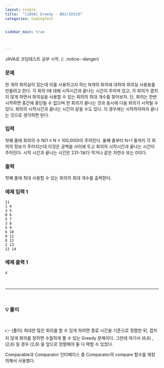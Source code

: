 ```yaml
---
layout: single
title:  "[JAVA] Greedy - BOJ/1931번"
categories: CodingTest


sidebar_main: true



---
```


JAVA로 코딩테스트 공부 시작.
{: .notice--danger}

### 문제

한 개의 회의실이 있는데 이를 사용하고자 하는 N개의 회의에 대하여 회의실 사용표를 만들려고 한다. 각 회의 I에 대해 시작시간과 끝나는 시간이 주어져 있고, 각 회의가 겹치지 않게 하면서 회의실을 사용할 수 있는 회의의 최대 개수를 찾아보자. 단, 회의는 한번 시작하면 중간에 중단될 수 없으며 한 회의가 끝나는 것과 동시에 다음 회의가 시작될 수 있다. 회의의 시작시간과 끝나는 시간이 같을 수도 있다. 이 경우에는 시작하자마자 끝나는 것으로 생각하면 된다.

### 입력

첫째 줄에 회의의 수 N(1 ≤ N ≤ 100,000)이 주어진다. 둘째 줄부터 N+1 줄까지 각 회의의 정보가 주어지는데 이것은 공백을 사이에 두고 회의의 시작시간과 끝나는 시간이 주어진다. 시작 시간과 끝나는 시간은 231-1보다 작거나 같은 자연수 또는 0이다.

### 출력

첫째 줄에 최대 사용할 수 있는 회의의 최대 개수를 출력한다.

### 예제 입력 1

```
11
1 4
3 5
0 6
5 7
3 8
5 9
6 10
8 11
8 12
2 13
12 14
```

### 예제 출력 1

```
4
```

<br/>

<hr/>

<br/>

### 💡 풀이

<script src="https://gist.github.com/Hanseung2/14a435f2a6a414fd3c3adf9b40045df7.js"></script>

<br/>

👉 (풀이) 최대한 많은 회의를 할 수 있게 하려면 종료 시간을 기준으로 정렬한 뒤, 겹치지 않게 회의를 정하면 수월하게 풀 수 있는 Greedy 문제이다. 그런데 여기서 (6,6) , (2,6) 일 경우 (2,6) 을 앞으로 정렬해야 둘 다 택할 수 있었다.

Comparable과 Comparator 인터페이스 중 Comparator의 compare 함수를 재정의해서 사용했다. 

<br/>


